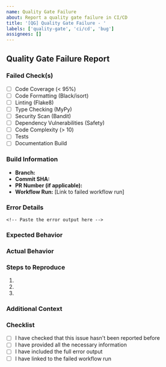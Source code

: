 ```yaml
---
name: Quality Gate Failure
about: Report a quality gate failure in CI/CD
title: '[QG] Quality Gate Failure - '
labels: ['quality-gate', 'ci/cd', 'bug']
assignees: []
---
```


## Quality Gate Failure Report

### Failed Check(s)
<!-- Check all that apply -->
- [ ] Code Coverage (< 95%)
- [ ] Code Formatting (Black/isort)
- [ ] Linting (Flake8)
- [ ] Type Checking (MyPy)
- [ ] Security Scan (Bandit)
- [ ] Dependency Vulnerabilities (Safety)
- [ ] Code Complexity (> 10)
- [ ] Tests
- [ ] Documentation Build

### Build Information
- **Branch:** 
- **Commit SHA:** 
- **PR Number (if applicable):** 
- **Workflow Run:** [Link to failed workflow run]

### Error Details
```
<!-- Paste the error output here -->
```

### Expected Behavior
<!-- Describe what should happen -->

### Actual Behavior
<!-- Describe what actually happened -->

### Steps to Reproduce
1. 
2. 
3. 

### Additional Context
<!-- Add any other context about the problem here -->

### Checklist
- [ ] I have checked that this issue hasn't been reported before
- [ ] I have provided all the necessary information
- [ ] I have included the full error output
- [ ] I have linked to the failed workflow run